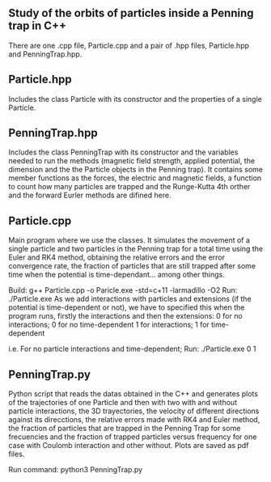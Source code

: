 Study of the orbits of particles inside a Penning trap in C++
---------------------------
There are one .cpp file, Particle.cpp and a pair of .hpp files, Particle.hpp and PenningTrap.hpp.

Particle.hpp
------------
Includes the class Particle with its constructor and the properties of a single Particle.

PenningTrap.hpp
---------------
Includes the class PenningTrap with its constructor and the variables needed to run the methods (magnetic field strength, applied potential, the dimension and the the Particle objects in the Penning trap). It contains some member functions as the forces, the electric and magnetic fields, a function to count how many particles are trapped and the Runge-Kutta 4th orther and the forward Eurler methods are difined here.

Particle.cpp
------------
Main program where we use the classes. It simulates the movement of a single particle and two particles in the Penning trap for a total time using the Euler and RK4 method, obtaining the relative errors and the error convergence rate, the fraction of particles that are still trapped after some time when the potential is time-dependant... among other things.

Build: g++ Particle.cpp -o Paricle.exe -std=c+11 -larmadillo -O2
Run: ./Particle.exe
As we add interactions with particles and extensions (if the potential is time-dependent or not), we have to specified this when the program runs, firstly the interactions and then the extensions:
0 for no interactions; 0 for no time-dependent
1 for interactions; 1 for time-dependent

i.e. For no particle interactions and time-dependent; Run: ./Particle.exe 0 1 

PenningTrap.py
--------------
Python script that reads the datas obtained in the C++ and generates plots of the trajectories of one Particle and then with two with and without particle interactions, the 3D trayectories, the velocity of different directions against its direcctions, the relative errors made with RK4 and Euler method, the fraction of particles that are trapped in the Penning Trap for some frecuencies and the fraction of trapped particles versus frequency for one case with Coulomb interaction and other without. Plots are saved as pdf files.

Run command: python3 PenningTrap.py

